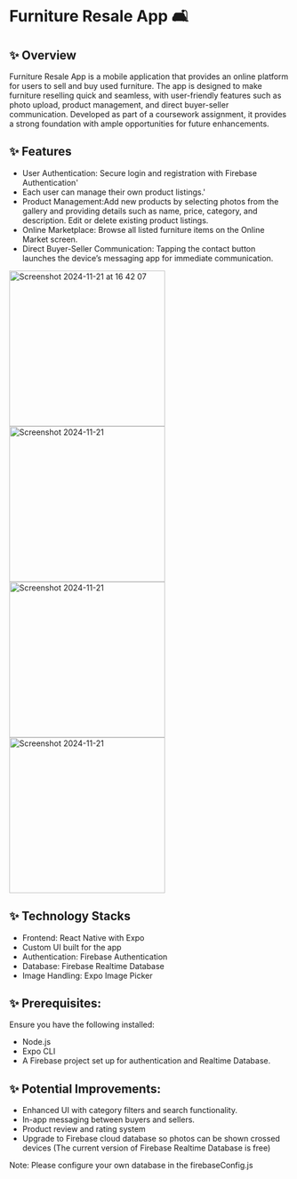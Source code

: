 # Furniture Resale App 🛋️
##  ✨ Overview
Furniture Resale App is a mobile application that provides an online platform for users to sell and buy used furniture. The app is designed to make furniture reselling quick and seamless, with user-friendly features such as photo upload, product management, and direct buyer-seller communication. Developed as part of a coursework assignment, it provides a strong foundation with ample opportunities for future enhancements.

##  ✨ Features
* User Authentication: Secure login and registration with Firebase Authentication'
* Each user can manage their own product listings.'
* Product Management:Add new products by selecting photos from the gallery and providing details such as name, price, category, and description. Edit or delete existing product listings.
* Online Marketplace: Browse all listed furniture items on the Online Market screen.
* Direct Buyer-Seller Communication: Tapping the contact button launches the device’s messaging app for immediate communication.

<img width="280" alt="Screenshot 2024-11-21 at 16 42 07" src="https://github.com/user-attachments/assets/c240457f-9f84-46f6-9329-0b4850d201a6">
<img width="280" alt="Screenshot 2024-11-21" src="https://github.com/user-attachments/assets/4046699e-351c-498c-bcf6-c73e69fb0b15">

<img width="280" alt="Screenshot 2024-11-21" src="https://github.com/user-attachments/assets/dc8b5f23-9cb6-4a9c-9a96-fc85def3a206">
<img width="280" alt="Screenshot 2024-11-21" src="https://github.com/user-attachments/assets/50575932-d1c5-47bf-bc72-bfa95d5aca06">



##  ✨ Technology Stacks
* Frontend: React Native with Expo
* Custom UI built for the app
* Authentication: Firebase Authentication
* Database: Firebase Realtime Database
* Image Handling: Expo Image Picker

##  ✨ Prerequisites:
Ensure you have the following installed:
* Node.js
* Expo CLI
* A Firebase project set up for authentication and Realtime Database.

##  ✨ Potential Improvements:
* Enhanced UI with category filters and search functionality.
* In-app messaging between buyers and sellers.
* Product review and rating system
* Upgrade to Firebase cloud database so photos can be shown crossed devices (The current version of Firebase Realtime Database is free)

Note: Please configure your own database in the firebaseConfig.js 
